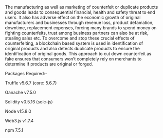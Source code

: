 The manufacturing as well as marketing of counterfeit or duplicate products and goods leads to consequential financial, health and safety threat to end users. It also has adverse effect on the economic growth of original manufacturers and businesses through revenue loss, product defamation, downtime, replacement expenses, forcing many brands to spend money on fighting counterfeits, trust among business partners can also be at risk, stealing sales etc. To overcome and stop these crucial effects of counterfeiting, a blockchain based system is used in identification of original products and also detects duplicate products to ensure the identification of original goods. This approach to cut down counterfeit as fake ensures that consumers won't completely rely on merchants to determine if products are original or forged.

Packages Required:-

Truffle v5.6.7 (core: 5.6.7)

Ganache v7.5.0

Solidity v0.5.16 (solc-js)

Node v15.8.0

Web3.js v1.7.4

npm 7.5.1


